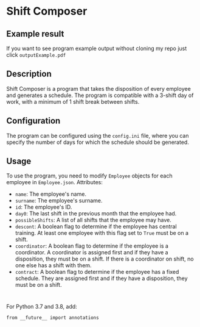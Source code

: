 # Shift Composer

## Example result
If you want to see program example output without cloning my repo just click `outputExample.pdf`

## Description
Shift Composer is a program that takes the disposition of every employee and generates a schedule. The program is compatible with a 3-shift day of work, with a minimum of 1 shift break between shifts.

## Configuration
The program can be configured using the `config.ini` file, where you can specify the number of days for which the schedule should be generated.

## Usage
To use the program, you need to modify `Employee` objects for each employee in `Employee.json`.
Attributes:
- `name`: The employee's name.
- `surname`: The employee's surname.
- `id`: The employee's ID.
- `day0`: The last shift in the previous month that the employee had.
- `possibleShifts`: A list of all shifts that the employee may have.
- `descont`: A boolean flag to determine if the employee has central training. At least one employee with this flag set to `True` must be on a shift.
- `coordinator`: A boolean flag to determine if the employee is a coordinator. A coordinator is assigned first and if they have a disposition, they must be on a shift. If there is a coordinator on shift, no one else has a shift with them.
- `contract`: A boolean flag to determine if the employee has a fixed schedule. They are assigned first and if they have a disposition, they must be on a shift.

#
For Python 3.7 and 3.8, add:

`from __future__ import annotations`
